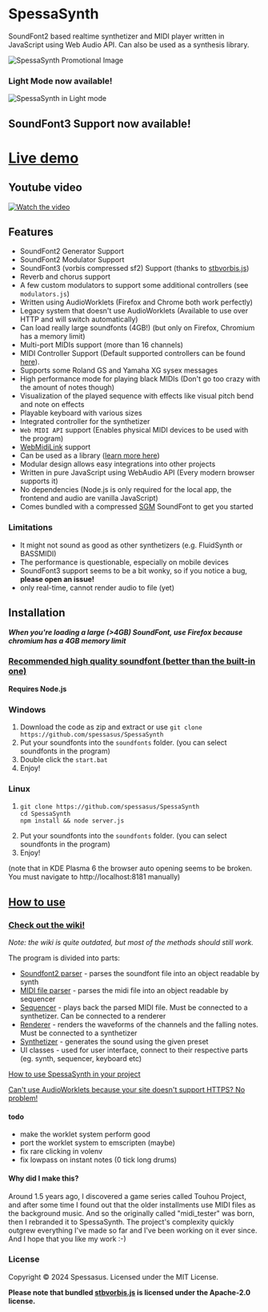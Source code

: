 # SpessaSynth
SoundFont2 based realtime synthetizer and MIDI player written in JavaScript using Web Audio API. Can also be used as a synthesis library.

![SpessaSynth Promotional Image](https://github.com/spessasus/SpessaSynth/assets/95608008/307b6b55-da16-49e8-b0e8-a07e7b699a8c)


### Light Mode now available!
![SpessaSynth in Light mode](https://github.com/spessasus/SpessaSynth/assets/95608008/f592a15e-d9b0-47d6-9486-191951ba35c3)


## SoundFont3 Support now available!



# [Live demo](https://spessasus.github.io/SpessaSynth/)

## Youtube video
[![Watch the video](https://img.youtube.com/vi/6rUjjVcMXu8/maxresdefault.jpg)](https://youtu.be/6rUjjVcMXu8)

## Features
- SoundFont2 Generator Support
- SoundFont2 Modulator Support
- SoundFont3 (vorbis compressed sf2) Support (thanks to [stbvorbis.js](https://github.com/hajimehoshi/stbvorbis.js))
- Reverb and chorus support
- A few custom modulators to support some additional controllers (see `modulators.js`)
- Written using AudioWorklets (Firefox and Chrome both work perfectly)
- Legacy system that doesn't use AudioWorklets (Available to use over HTTP and will switch automatically)
- Can load really large soundfonts (4GB!) (but only on Firefox, Chromium has a memory limit)
- Multi-port MIDIs support (more than 16 channels)
- MIDI Controller Support (Default supported controllers can be found [here](../../wiki/Synthetizer-Class#supported-controllers)).
- Supports some Roland GS and Yamaha XG sysex messages
- High performance mode for playing black MIDIs (Don't go too crazy with the amount of notes though)
- Visualization of the played sequence with effects like visual pitch bend and note on effects
- Playable keyboard with various sizes
- Integrated controller for the synthetizer
- `Web MIDI API` support (Enables physical MIDI devices to be used with the program)
- [WebMidiLink](https://www.g200kg.com/en/docs/webmidilink/) support
- Can be used as a library ([learn more here](../../wiki/Usage-As-Library))
- Modular design allows easy integrations into other projects
- Written in pure JavaScript using WebAudio API (Every modern browser supports it)
- No dependencies (Node.js is only required for the local app, the frontend and audio are vanilla JavaScript)
- Comes bundled with a compressed [SGM](https://musical-artifacts.com/artifacts/855) SoundFont to get you started

### Limitations
- It might not sound as good as other synthetizers (e.g. FluidSynth or BASSMIDI)
- The performance is questionable, especially on mobile devices
- SoundFont3 support seems to be a bit wonky, so if you notice a bug, **please open an issue!**
- only real-time, cannot render audio to file (yet)

## Installation
***When you're loading a large (>4GB) SoundFont, use Firefox because chromium has a 4GB memory limit***

### [Recommended high quality soundfont (better than the built-in one)](https://musical-artifacts.com/artifacts/1176)

**Requires Node.js**
### Windows
1. Download the code as zip and extract or use `git clone https://github.com/spessasus/SpessaSynth`
2. Put your soundfonts into the `soundfonts` folder. (you can select soundfonts in the program)
3. Double click the `start.bat`
4. Enjoy!

### Linux
1. ```shell
   git clone https://github.com/spessasus/SpessaSynth
   cd SpessaSynth
   npm install && node server.js 
   ```
2. Put your soundfonts into the `soundfonts` folder. (you can select soundfonts in the program)
3. Enjoy!
   
(note that in KDE Plasma 6 the browser auto opening seems to be broken. You must navigate to http://localhost:8181 manually)

## [How to use](../../wiki/How-To-Use-App)

### [Check out the wiki!](../../wiki/Home)
*Note: the wiki is quite outdated, but most of the methods should still work.*

The program is divided into parts:
- [Soundfont2 parser](../../wiki/SoundFont2-Class) - parses the soundfont file into an object readable by synth
- [MIDI file parser](../../wiki/MIDI-Class) - parses the midi file into an object readable by sequencer
- [Sequencer](../../wiki/Sequencer-Class) - plays back the parsed MIDI file. Must be connected to a synthetizer. Can be connected to a renderer
- [Renderer](../../wiki/Renderer-Class) - renders the waveforms of the channels and the falling notes. Must be connected to a synthetizer
- [Synthetizer](../../wiki/Synthetizer-Class) - generates the sound using the given preset
- UI classes - used for user interface, connect to their respective parts (eg. synth, sequencer, keyboard etc)

[How to use SpessaSynth in your project](../../wiki/Usage-As-Library)

[Can't use AudioWorklets because your site doesn't support HTTPS? No problem!](/src/spessasynth_lib/synthetizer/native_system/README.md)

#### todo
- make the worklet system perform good
- port the worklet system to emscripten (maybe)
- fix rare clicking in volenv
- fix lowpass on instant notes (0 tick long drums)

#### Why did I make this?
Around 1.5 years ago, 
I discovered a game series called Touhou Project, 
and after some time I found out that the older installments use MIDI files as the background music.
And so the originally called "midi_tester" was born, then I rebranded it to SpessaSynth.
The project's complexity quickly outgrew everything I've made so far and I've been working on it ever since.
And I hope that you like my work :-)

### License
Copyright © 2024 Spessasus. Licensed under the MIT License.

**Please note that bundled [stbvorbis.js](https://github.com/hajimehoshi/stbvorbis.js) is licensed under the Apache-2.0 license.**

